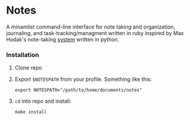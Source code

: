 # Notes

A minamlist command-line interface for note taking and organization, journaling, and task-tracking/managment written in ruby inspired by Max Hodak's note-taking [system](https://github.com/maxhodak/notes) written in python. 

### Installation
1. Clone repo
2. Export `$NOTESPATH` from your profile. Something like this: 

    ```
    export NOTESPATH="/path/to/home/documents/notes"
    ```
    
3. `cd` into repo and install:

    ```
    make install
    ```
    
   

